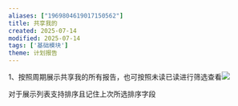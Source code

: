 ```yaml
---
aliases: ["1969804619017150562"]
title: 共享我的
created: 2025-07-14
modified: 2025-07-14
tags: ['基础模块']
theme: 计划报告
---
```


1、按照周期展示共享我的所有报告，也可按照未读已读进行筛选查看![](https://myhelpdoc.oss-cn-heyuan.aliyuncs.com/mdimages/9b1468f61febba4967b223f233656acd.jpg)

对于展示列表支持排序且记住上次所选排序字段

